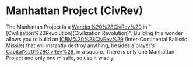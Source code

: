 # Manhattan Project (CivRev)

The Manhattan Project is a [Wonder%20%28CivRev%29](wonder) in "[Civilization%20Revolution](Civilization Revolution)".
Building this wonder allows you to build an [ICBM%20%28CivRev%29](ICBM) (Inter-Continental Ballistic Missile) that will instantly destroy anything, besides a player's [Capital%20%28CivRev%29](capital), in a square. There is only one Manhattan Project and only one missile, so use it wisely.